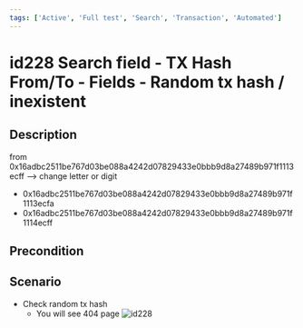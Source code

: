 ```yaml
---
tags: ['Active', 'Full test', 'Search', 'Transaction', 'Automated']
---
```


# id228 Search field - TX Hash From/To - Fields - Random tx hash / inexistent

## Description
  from 0x16adbc2511be767d03be088a4242d07829433e0bbb9d8a27489b971f1113ecff --\> change letter or digit
  - 0x16adbc2511be767d03be088a4242d07829433e0bbb9d8a27489b971f1113ecfa
  - 0x16adbc2511be767d03be088a4242d07829433e0bbb9d8a27489b971f1114ecff

## Precondition


## Scenario
- Check random tx hash
    - You will see 404 page
![id228](../../../../static/img/Fields/Search%20field%20-%20TX%20Hash%20From%7CTo/id228.png)
